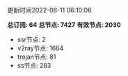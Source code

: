 更新时间2022-08-11 06:10:06

**总订阅: 64**
**总节点: 7427**
**有效节点: 2030**
- ssr节点: 2
- v2ray节点: 1664
- trojan节点: 81
- ss节点: 283
